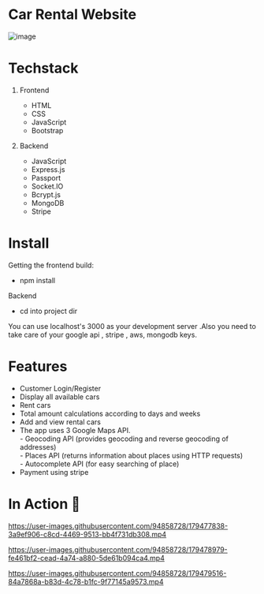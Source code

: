 
# Car Rental Website
![image](https://user-images.githubusercontent.com/94858728/179468869-162b4b62-6eb1-4df2-ad05-9ffd933d133f.png)

# Techstack
  1. Frontend 
      - HTML
      - CSS 
      - JavaScript
      - Bootstrap
      
  2. Backend 
       - JavaScript
       - Express.js
       - Passport
       - Socket.IO
       - Bcrypt.js
       - MongoDB
       - Stripe



# Install
Getting the frontend build:
 - npm install 

Backend 
  - cd into project dir

 You can use localhost's 3000 as your development server .Also you need to take care of your  google api , stripe , aws, mongodb keys.      
   
  
  # Features 
   - Customer Login/Register
   - Display all available cars
   - Rent cars
   - Total amount calculations according to days and weeks
   - Add and view rental cars
   - The app uses 3 Google Maps API.<br> 
           -    Geocoding API (provides geocoding and reverse geocoding of addresses)<br>
           -    Places API (returns information about places using HTTP requests) <br>
           -    Autocomplete API (for easy searching of place)
   - Payment using stripe
   
   # In Action 👀
   
           
           
           
     


  

https://user-images.githubusercontent.com/94858728/179477838-3a9ef906-c8cd-4469-9513-bb4f731db308.mp4



https://user-images.githubusercontent.com/94858728/179478979-fe461bf2-cead-4a74-a880-5de61b094ca4.mp4



https://user-images.githubusercontent.com/94858728/179479516-84a7868a-b83d-4c78-b1fc-9f77145a9573.mp4




